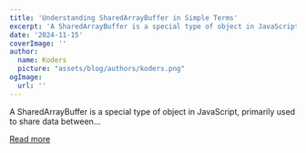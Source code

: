 ```yaml
---
title: 'Understanding SharedArrayBuffer in Simple Terms'
excerpt: 'A SharedArrayBuffer is a special type of object in JavaScript, primarily used to share data between...'
date: '2024-11-15'
coverImage: ''
author:
  name: Koders
  picture: "assets/blog/authors/koders.png"
ogImage:
  url: ''
---
```


A SharedArrayBuffer is a special type of object in JavaScript, primarily used to share data between...

[Read more](https://dev.to/nozibul_islam_113b1d5334f/understanding-sharedarraybuffer-in-simple-terms-b3e)
